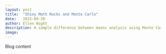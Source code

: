 ```yaml
---
layout: post
title:  "Shiny Math Rocks and Monte Carlo"
date:   2022-09-20
author: Ellen Wight
description: A sample difference between means analysis using Monte Carlo simulation and D&D data from Critical Role
image: 
---
```


Blog content

